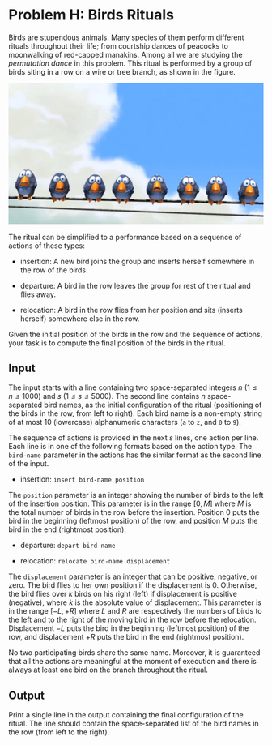 # Problem H: Birds Rituals

Birds are stupendous animals. Many species of them perform different rituals throughout their life; from courtship dances of peacocks to moonwalking of red-capped manakins. Among all we are studying the _permutation dance_ in this problem. This ritual is performed by a group of birds siting in a row on a wire or tree branch, as shown in the figure.

![Image](../../img/2020/h.jpg)

The ritual can be simplified to a performance based on a sequence of actions of these types:

- insertion: A new bird joins the group and inserts herself somewhere in the row of the birds.  

- departure: A bird in the row leaves the group for rest of the ritual and flies away.  

- relocation: A bird in the row flies from her position and sits (inserts herself) somewhere else in the row.

Given the initial position of the birds in the row and the sequence of actions, your task is to compute the final position of the birds in the ritual.

## Input

The input starts with a line containing two space-separated integers $n$ ($1 \le n \le 1000$) and $s$ ($1 \le s \le 5000$). The second line contains $n$ space-separated bird names, as the initial configuration of the ritual (positioning of the birds in the row, from left to right). Each bird name is a non-empty string of at most 10 (lowercase) alphanumeric characters (`a` to `z`, and `0` to `9`).

The sequence of actions is provided in the next $s$ lines, one action per line. Each line is in one of the following formats based on the action type. The `bird-name` parameter in the actions has the similar format as the second line of the input.

- insertion: `insert bird-name position`

The `position` parameter is an integer showing the number of birds to the left of the insertion position. This parameter is in the range $[0, M]$ where $M$ is the total number of birds in the row before the insertion. Position 0 puts the bird in the beginning (leftmost position) of the row, and position $M$ puts the bird in the end (rightmost position).

- departure: `depart bird-name`

- relocation: `relocate bird-name displacement`

The `displacement` parameter is an integer that can be positive, negative, or zero. The bird flies to her own position if the displacement is 0. Otherwise, the bird flies over $k$ birds on his right (left) if displacement is positive (negative), where $k$ is the absolute value of displacement. This parameter is in the range $[-L, +R]$ where $L$ and $R$ are respectively the numbers of birds to the left and to the right of the moving bird in the row before the relocation. Displacement $-L$ puts the bird in the beginning (leftmost position) of the row, and displacement $+R$ puts the bird in the end (rightmost position).

No two participating birds share the same name. Moreover, it is guaranteed that all the actions are meaningful at the moment of execution and there is always at least one bird on the branch throughout the ritual.

## Output

Print a single line in the output containing the final configuration of the ritual. The line should contain the space-separated list of the bird names in the row (from left to the right).
